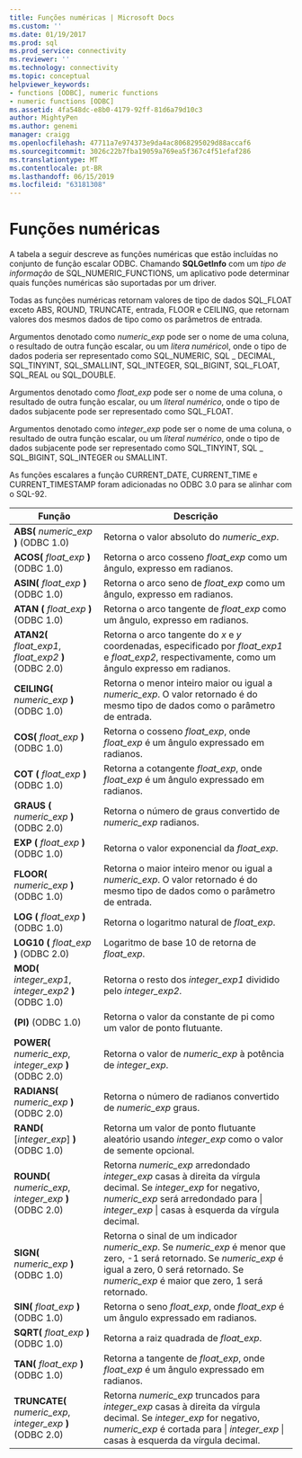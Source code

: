 ```yaml
---
title: Funções numéricas | Microsoft Docs
ms.custom: ''
ms.date: 01/19/2017
ms.prod: sql
ms.prod_service: connectivity
ms.reviewer: ''
ms.technology: connectivity
ms.topic: conceptual
helpviewer_keywords:
- functions [ODBC], numeric functions
- numeric functions [ODBC]
ms.assetid: 4fa548dc-e8b0-4179-92ff-81d6a79d10c3
author: MightyPen
ms.author: genemi
manager: craigg
ms.openlocfilehash: 47711a7e974373e9da4ac8068295029d88accaf6
ms.sourcegitcommit: 3026c22b7fba19059a769ea5f367c4f51efaf286
ms.translationtype: MT
ms.contentlocale: pt-BR
ms.lasthandoff: 06/15/2019
ms.locfileid: "63181308"
---
```

# <a name="numeric-functions"></a>Funções numéricas
A tabela a seguir descreve as funções numéricas que estão incluídas no conjunto de função escalar ODBC. Chamando **SQLGetInfo** com um *tipo de informação* de SQL_NUMERIC_FUNCTIONS, um aplicativo pode determinar quais funções numéricas são suportadas por um driver.  
  
 Todas as funções numéricas retornam valores de tipo de dados SQL_FLOAT exceto ABS, ROUND, TRUNCATE, entrada, FLOOR e CEILING, que retornam valores dos mesmos dados de tipo como os parâmetros de entrada.  
  
 Argumentos denotado como *numeric_exp* pode ser o nome de uma coluna, o resultado de outra função escalar, ou um *litera numérico*l, onde o tipo de dados poderia ser representado como SQL_NUMERIC, SQL _ DECIMAL, SQL_TINYINT, SQL_SMALLINT, SQL_INTEGER, SQL_BIGINT, SQL_FLOAT, SQL_REAL ou SQL_DOUBLE.  
  
 Argumentos denotado como *float_exp* pode ser o nome de uma coluna, o resultado de outra função escalar, ou um *literal numérico*, onde o tipo de dados subjacente pode ser representado como SQL_FLOAT.  
  
 Argumentos denotado como *integer_exp* pode ser o nome de uma coluna, o resultado de outra função escalar, ou um *literal numérico*, onde o tipo de dados subjacente pode ser representado como SQL_TINYINT, SQL _ SQL_BIGINT, SQL_INTEGER ou SMALLINT.  
  
 As funções escalares a função CURRENT_DATE, CURRENT_TIME e CURRENT_TIMESTAMP foram adicionadas no ODBC 3.0 para se alinhar com o SQL-92.  
  
|Função|Descrição|  
|--------------|-----------------|  
|**ABS(** _numeric_exp_ **)**  (ODBC 1.0)|Retorna o valor absoluto do *numeric_exp*.|  
|**ACOS(** _float_exp_ **)**  (ODBC 1.0)|Retorna o arco cosseno *float_exp* como um ângulo, expresso em radianos.|  
|**ASIN(** _float_exp_ **)**  (ODBC 1.0)|Retorna o arco seno de *float_exp* como um ângulo, expresso em radianos.|  
|**ATAN (** _float_exp_ **)** (ODBC 1.0)|Retorna o arco tangente de *float_exp* como um ângulo, expresso em radianos.|  
|**ATAN2(** _float_exp1_, _float_exp2_ **)**  (ODBC 2.0)|Retorna o arco tangente do *x* e *y* coordenadas, especificado por *float_exp1* e *float_exp2*, respectivamente, como um ângulo expresso em radianos.|  
|**CEILING(** _numeric_exp_ **)**  (ODBC 1.0)|Retorna o menor inteiro maior ou igual a *numeric_exp*. O valor retornado é do mesmo tipo de dados como o parâmetro de entrada.|  
|**COS(** _float_exp_ **)**  (ODBC 1.0)|Retorna o cosseno *float_exp*, onde *float_exp* é um ângulo expressado em radianos.|  
|**COT (** _float_exp_ **)** (ODBC 1.0)|Retorna a cotangente *float_exp*, onde *float_exp* é um ângulo expressado em radianos.|  
|**GRAUS (** _numeric_exp_ **)** (ODBC 2.0)|Retorna o número de graus convertido de *numeric_exp* radianos.|  
|**EXP (** _float_exp_ **)** (ODBC 1.0)|Retorna o valor exponencial da *float_exp*.|  
|**FLOOR(** _numeric_exp_ **)**  (ODBC 1.0)|Retorna o maior inteiro menor ou igual a *numeric_exp*. O valor retornado é do mesmo tipo de dados como o parâmetro de entrada.|  
|**LOG (** _float_exp_ **)** (ODBC 1.0)|Retorna o logaritmo natural de *float_exp*.|  
|**LOG10 (** _float_exp_ **)** (ODBC 2.0)|Logaritmo de base 10 de retorna de *float_exp*.|  
|**MOD(** _integer_exp1_, _integer_exp2_ **)**  (ODBC 1.0)|Retorna o resto dos *integer_exp1* dividido pelo *integer_exp2*.|  
|**(PI)** (ODBC 1.0)|Retorna o valor da constante de pi como um valor de ponto flutuante.|  
|**POWER(** _numeric_exp_, _integer_exp_ **)**  (ODBC 2.0)|Retorna o valor de *numeric_exp* à potência de *integer_exp*.|  
|**RADIANS(** _numeric_exp_ **)**  (ODBC 2.0)|Retorna o número de radianos convertido de *numeric_exp* graus.|  
|**RAND(** [*integer_exp*] **)**  (ODBC 1.0)|Retorna um valor de ponto flutuante aleatório usando *integer_exp* como o valor de semente opcional.|  
|**ROUND(** _numeric_exp_, _integer_exp_ **)**  (ODBC 2.0)|Retorna *numeric_exp* arredondado *integer_exp* casas à direita da vírgula decimal. Se *integer_exp* for negativo, *numeric_exp* será arredondado para &#124; *integer_exp* &#124; casas à esquerda da vírgula decimal.|  
|**SIGN(** _numeric_exp_ **)**  (ODBC 1.0)|Retorna o sinal de um indicador *numeric_exp*. Se *numeric_exp* é menor que zero, -1 será retornado. Se *numeric_exp* é igual a zero, 0 será retornado. Se *numeric_exp* é maior que zero, 1 será retornado.|  
|**SIN(** _float_exp_ **)**  (ODBC 1.0)|Retorna o seno *float_exp*, onde *float_exp* é um ângulo expressado em radianos.|  
|**SQRT(** _float_exp_ **)**  (ODBC 1.0)|Retorna a raiz quadrada de *float_exp*.|  
|**TAN(** _float_exp_ **)**  (ODBC 1.0)|Retorna a tangente de *float_exp*, onde *float_exp* é um ângulo expressado em radianos.|  
|**TRUNCATE(** _numeric_exp_, _integer_exp_ **)**  (ODBC 2.0)|Retorna *numeric_exp* truncados para *integer_exp* casas à direita da vírgula decimal. Se *integer_exp* for negativo, *numeric_exp* é cortada para &#124; *integer_exp* &#124; casas à esquerda da vírgula decimal.|
